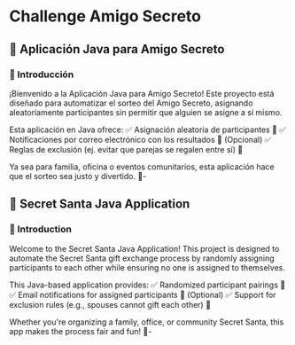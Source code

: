 <h1> Challenge Amigo Secreto</h1>
<h2>🎅 Aplicación Java para Amigo Secreto</h2>
<h3>🎁 Introducción</h3>
<p>¡Bienvenido a la Aplicación Java para Amigo Secreto! Este proyecto está diseñado para automatizar el sorteo del Amigo Secreto, asignando aleatoriamente participantes sin permitir que alguien se asigne a sí mismo.</p>

Esta aplicación en Java ofrece:
✅ Asignación aleatoria de participantes 🎲
✅ Notificaciones por correo electrónico con los resultados 📩 (Opcional)
✅ Reglas de exclusión (ej. evitar que parejas se regalen entre sí) 🚫

Ya sea para familia, oficina o eventos comunitarios, esta aplicación hace que el sorteo sea justo y divertido. 🎄-


<h2>🎅 Secret Santa Java Application</h2>
<h3>🎁 Introduction</h3>
<p>Welcome to the Secret Santa Java Application! This project is designed to automate the Secret Santa gift exchange process by randomly assigning participants to each other while ensuring no one is assigned to themselves.</p>

This Java-based application provides:
✅ Randomized participant pairings 🎲
✅ Email notifications for assigned participants 📩 (Optional)
✅ Support for exclusion rules (e.g., spouses cannot gift each other) 🚫

Whether you're organizing a family, office, or community Secret Santa, this app makes the process fair and fun! 🎄-

